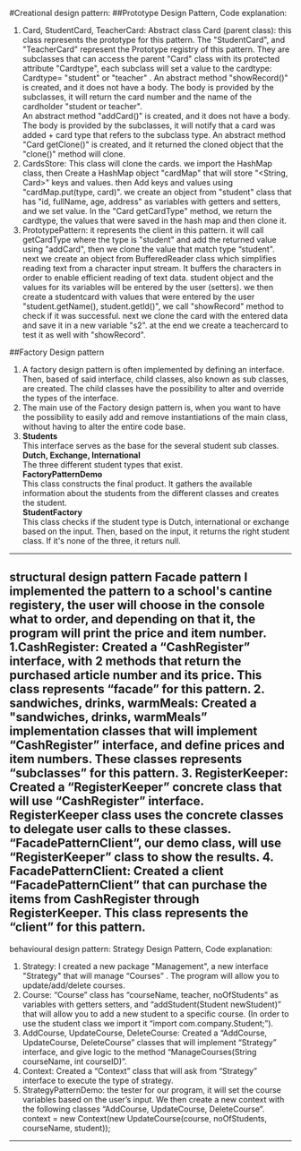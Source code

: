 
#Creational design pattern: 
##Prototype Design Pattern, Code explanation:
1. Card, StudentCard, TeacherCard:
   Abstract class Card (parent class): this class represents the prototype for this pattern.
   The "StudentCard", and "TeacherCard" represent the Prototype registry of this pattern. They  are subclasses that can access the parent "Card" class with its protected attribute "Cardtype", each subclass will set a value to the cardtype: Cardtype= "student" or "teacher" .
   An abstract method "showRecord()" is created, and it does not have a body. The body is provided by the subclasses, it will return the card number and the name of the cardholder "student or teacher".   
   An abstract method "addCard()" is created, and it does not have a body. The body is provided by the subclasses, it will notify that a card was added + card type that refers to the subclass type.
   An abstract method "Card getClone()" is created, and it returned the cloned object that the "clone()" method will clone.
2. CardsStore:
   This class will clone the cards. we import the HashMap class, then Create a HashMap object "cardMap" that will store "<String, Card>" keys and values. then Add keys and values using "cardMap.put(type, card)".
   we create an object from "student" class that has "id, fullName, age, address" as variables with getters and setters, and we set value.
   In the "Card getCardType" method, we return the cardtype, the values that were saved in the hash map and then clone it.
3. PrototypePattern:  it represents the client in this pattern.
   it will call getCardType where the type is "student" and add the returned value using "addCard", then we clone the value that match type “student".
   next we create an object from BufferedReader class which simplifies reading text from a character input stream. It buffers the characters in order to enable efficient reading of text data.
   student object and the values for its variables will be entered by the user (setters).
   we then create a studentcard with values that were entered by the user "student.getName(), student.getId()", we call "showRecord" method to check if it was successful.
   next we clone the card with the entered data and save it in a new variable "s2". at the end we create a teachercard to test it as well with "showRecord".

##Factory Design pattern
1. A factory design pattern is often implemented by defining an interface.
   Then, based of said interface, child classes, also known as sub classes, are created. 
   The child classes have the possibility to alter and override the types of the interface. 
2. The main use of the Factory design pattern is, when you want to have the possibility to easily add and remove instantiations of the main class, without having to alter the entire code base.
3. **Students**\
   This interface serves as the base for the several student sub classes.\
   **Dutch, Exchange, International**\
   The three different student types that exist.\
   **FactoryPatternDemo**\
   This class constructs the final product. It gathers the available information about the students from the different classes and creates the student.\
   **StudentFactory**\
   This class checks if the student type is Dutch, international or exchange based on the input. Then, based on the input, it returns the right student class. If it's none of the three, it returs null.
----------------------------------------------
structural design pattern
Facade pattern
I implemented the pattern to a school's cantine registery, the user will choose in the console what to order, and depending on that it, the program will print the price and item number.
1.CashRegister:
Created a “CashRegister” interface, with 2 methods that return the purchased article number and its price.
This class represents “facade” for this pattern.
2. sandwiches, drinks, warmMeals:
Created a "sandwiches, drinks, warmMeals”  implementation classes that will implement “CashRegister” interface, and define prices and item numbers.
These classes represents “subclasses” for this pattern.
3. RegisterKeeper:
Created a “RegisterKeeper” concrete class that will use “CashRegister” interface.
RegisterKeeper class uses the concrete classes to delegate user calls to these classes. “FacadePatternClient”, our demo class, will use “RegisterKeeper” class to show the results.
4. FacadePatternClient:
Created a client “FacadePatternClient” that can purchase the items from CashRegister through RegisterKeeper.
This class represents the “client” for this pattern.
----------------------------------------------

behavioural design pattern:
Strategy Design Pattern, Code explanation:
1. Strategy:
    I created a new package "Management", a new interface "Strategy" that will manage “Courses” . The program will allow you to update/add/delete courses.
2. Course:
   “Course” class has “courseName, teacher, noOfStudents” as variables with getters setters, and “addStudent(Student newStudent)” that will allow you to add a new student to a specific course. (In order to use the student class we import it “import com.company.Student;”).
3. AddCourse, UpdateCourse, DeleteCourse:
   Created a “AddCourse, UpdateCourse, DeleteCourse” classes that will implement “Strategy” interface, and give logic to the method “ManageCourses(String courseName, int courseID)”.
4. Context:
   Created a “Context” class that will ask from “Strategy” interface to execute the type of strategy.
5. StrategyPatternDemo:
   the tester for our program, it will set the course variables based on the user’s input. We then create a new context with the following classes “AddCourse, UpdateCourse, DeleteCourse”.
   context = new Context(new UpdateCourse(course, noOfStudents, courseName, student));
---------------------------------------------- 


